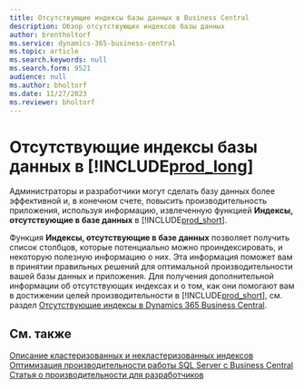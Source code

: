```yaml
---
title: Отсутствующие индексы базы данных в Business Central
description: Обзор отсутствующих индексов базы данных
author: brentholtorf
ms.service: dynamics-365-business-central
ms.topic: article
ms.search.keywords: null
ms.search.form: 9521
audience: null
ms.author: bholtorf
ms.date: 11/27/2023
ms.reviewer: bholtorf
---
```


# Отсутствующие индексы базы данных в [!INCLUDE[prod_long](includes/prod_long.md)]

Администраторы и разработчики могут сделать базу данных более эффективной и, в конечном счете, повысить производительность приложения, используя информацию, извлеченную функцией **Индексы, отсутствующие в базе данных** в [!INCLUDE[prod_short](includes/prod_short.md)].

Функция **Индексы, отсутствующие в базе данных** позволяет получить список столбцов, которые потенциально можно проиндексировать, и некоторую полезную информацию о них. Эта информация поможет вам в принятии правильных решений для оптимальной производительности вашей базы данных и приложения. Для получения дополнительной информации об отсутствующих индексах и о том, как они помогают вам в достижении целей производительности в [!INCLUDE[prod_short](includes/prod_short.md)], см. раздел [Отсутствующие индексы в Dynamics 365 Business Central](/dynamics365/business-central/dev-itpro/administration/database-missing-indexes).

## См. также

[Описание кластеризованных и некластеризованных индексов](/sql/relational-databases/indexes/clustered-and-nonclustered-indexes-described)  
[Оптимизация производительности работы SQL Server с Business Central](/dynamics365/business-central/dev-itpro/administration/optimize-sql-server-performance)  
[Статья о производительности для разработчиков](/dynamics365/business-central/dev-itpro/performance/performance-developer)  

